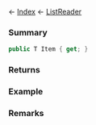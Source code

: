 ← [Index](Api-Index) ← [ListReader<T>](VRage.Collections.ListReader`1)

### Summary

```csharp
public T Item { get; }
```

### Returns

### Example

### Remarks

